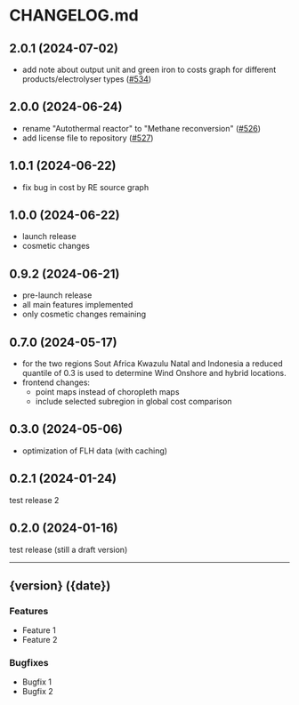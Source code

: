 # CHANGELOG.md

## 2.0.1 (2024-07-02)

- add note about output unit and green iron to costs graph for different products/electrolyser types
  ([#534](https://github.com/agoenergy/ptx-boa/pull/534))

## 2.0.0 (2024-06-24)

- rename "Autothermal reactor" to "Methane reconversion" ([#526](https://github.com/agoenergy/ptx-boa/pull/526))
- add license file to repository ([#527](https://github.com/agoenergy/ptx-boa/pull/527))

## 1.0.1 (2024-06-22)

- fix bug in cost by RE source graph

## 1.0.0 (2024-06-22)

- launch release
- cosmetic changes

## 0.9.2 (2024-06-21)

- pre-launch release
- all main features implemented
- only cosmetic changes remaining

## 0.7.0 (2024-05-17)

- for the two regions Sout Africa Kwazulu Natal and Indonesia a reduced quantile of 0.3 is
  used to determine Wind Onshore and hybrid locations.
- frontend changes:
  - point maps instead of choropleth maps
  - include selected subregion in global cost comparison

## 0.3.0 (2024-05-06)

- optimization of FLH data (with caching)

## 0.2.1 (2024-01-24)

test release 2

## 0.2.0 (2024-01-16)

test release (still a draft version)

---

## {version} ({date})

### Features

- Feature 1
- Feature 2

### Bugfixes

- Bugfix 1
- Bugfix 2
